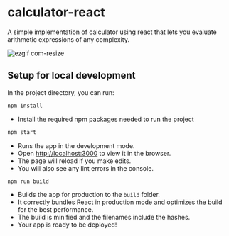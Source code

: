 # calculator-react

A simple implementation of calculator using react that lets you evaluate arithmetic expressions of any complexity.

![ezgif com-resize](https://github.com/clinckzone/calculator-react/assets/28980632/95107907-6e58-4161-8885-2cc4ed31e022)

## Setup for local development

In the project directory, you can run:

```js
npm install
```

- Install the required npm packages needed to run the project

```js
npm start
```

- Runs the app in the development mode.<br />
- Open [http://localhost:3000](http://localhost:3000) to view it in the browser.
- The page will reload if you make edits.<br />
- You will also see any lint errors in the console.

```js
npm run build
```

- Builds the app for production to the `build` folder.<br />
- It correctly bundles React in production mode and optimizes the build for the best performance.
- The build is minified and the filenames include the hashes.<br />
- Your app is ready to be deployed!
